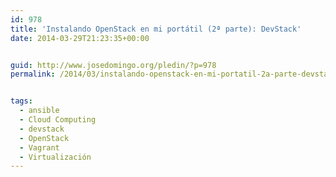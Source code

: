 ```yaml
---
id: 978
title: 'Instalando OpenStack en mi portátil (2ª parte): DevStack'
date: 2014-03-29T21:23:35+00:00


guid: http://www.josedomingo.org/pledin/?p=978
permalink: /2014/03/instalando-openstack-en-mi-portatil-2a-parte-devstack/


tags:
  - ansible
  - Cloud Computing
  - devstack
  - OpenStack
  - Vagrant
  - Virtualización
---
```

